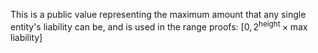 This is a public value representing the maximum amount that any single entity's liability can be, and is used in the range proofs: $[0, 2^{\text{height}} \times \text{max liability}]$
